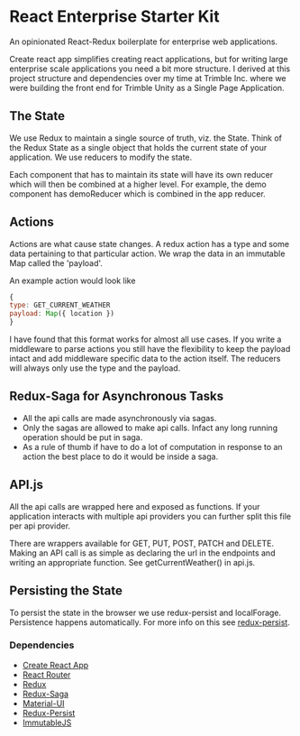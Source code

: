 # React Enterprise Starter Kit

An opinionated React-Redux boilerplate for enterprise web applications. 

Create react app simplifies creating react applications, but for writing large 
enterprise scale applications you need a bit more structure. I derived at this project 
structure and dependencies over my time at Trimble Inc. where we were building the front end
for Trimble Unity as a Single Page Application.

## The State

We use Redux to maintain a single source of truth, viz. the State. Think of the Redux State
as a single object that holds the current state of your application. We use reducers to modify
the state.

Each component that has to maintain its state will have its own reducer which will then be
combined at a higher level. For example, the demo component has demoReducer which is combined in
the app reducer. 

## Actions

Actions are what cause state changes. A redux action has a type and some data pertaining to that
particular action. We wrap the data in an immutable Map called the 'payload'.

An example action would look like

```javascript 1.8
{
type: GET_CURRENT_WEATHER
payload: Map({ location })
}
```

I have found that this format works for almost all use cases. If you write a middleware to parse actions you still have
the flexibility to keep the payload intact and add middleware specific data to the action itself. The reducers will
always only use the type and the payload.

## Redux-Saga for Asynchronous Tasks

* All the api calls are made asynchronously via sagas.
* Only the sagas are allowed to make api calls. Infact any long
running operation should be put in saga.
* As a rule of thumb if have to do a lot of computation in response to an action
the best place to do it would be inside a saga.

## API.js

All the api calls are wrapped here and exposed as functions. If your application interacts with multiple api providers
you can further split this file per api provider.

There are wrappers available for GET, PUT, POST, PATCH and DELETE. Making an API call is as simple as declaring the
url in the endpoints and writing an appropriate function. See getCurrentWeather() in api.js.

## Persisting the State

To persist the state in the browser we use redux-persist and localForage. Persistence happens automatically. For more
info on this see [redux-persist](https://github.com/rt2zz/redux-persist).  

### Dependencies

* [Create React App](https://github.com/facebook/create-react-app)
* [React Router](https://github.com/ReactTraining/react-router)
* [Redux](https://redux.js.org/)
* [Redux-Saga](https://github.com/redux-saga/redux-saga)
* [Material-UI](https://github.com/mui-org/material-ui/)
* [Redux-Persist](https://github.com/rt2zz/redux-persist)
* [ImmutableJS](https://github.com/facebook/immutable-js/)